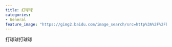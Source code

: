 ```yaml
---
title: 打球球
categories:
- General
feature_image: "https://gimg2.baidu.com/image_search/src=http%3A%2F%2Fbpic.588ku.com%2Felement_water_img%2F18%2F10%2F15%2F26bae71a227bbf5ed12799e41c9f3f23.jpg&refer=http%3A%2F%2Fbpic.588ku.com&app=2002&size=f9999,10000&q=a80&n=0&g=0n&fmt=jpeg?sec=1621662282&t=4bdaad0284c8cc229d6bfaf450d8e1b4"
---
```


打球球打球球